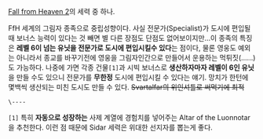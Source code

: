 [Fall from Heaven 2](Fall%20from%20Heaven%202.md)의 세력 중 하나.

FfH 세계의 그림자 종족으로 중립성향이다. 사실 전문가(Specialist)가 도시에 편입될 때 보너스 능력이 있다는 것 빼면 별 다른
장점도 단점도 없어보이지만...이 종족의 특징은 **레벨 6이 넘는 유닛을 전문가로 도시에 편입시킬수 있다**는 점이다, 물론 영웅도 예외는
아니라서 종교를 바꾸기전에 영웅을 그림자인간으로 만들어서 운용하는 먹튀짓(......)도 가능하다. 나중에 가면 각종 건물`[1]`과 시빅
보너스로 **생산하자마자 레벨이 6인 유닛**을 만들 수도 있으니 전문가를 **무한정** 도시에 편입시킬 수 있다는 얘기. 망치가 한턴에
몇백씩 생산되는 미친 도시도 만들 수 있다. <del>Svartalfar의 위인셔틀로 써먹기에 최적</del>  

`\----`

`[1]` 특히 **자동으로 성장하는** 사제 계열에 경험치를 넣어주는 Altar of the Luonnotar을 추천한다. 이런 점 때문에
Sidar 세력은 위대한 선지자를 뽑는게 좋다.

